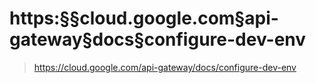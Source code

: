 # https:§§cloud.google.com§api-gateway§docs§configure-dev-env
> https://cloud.google.com/api-gateway/docs/configure-dev-env
